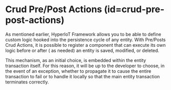# Crud Pre/Post Actions (id=crud-pre-post-actions)
As mentioned earlier, HyperIoT Framework allows you to be able to define custom logic hooked into the persistence cycle of any entity. 
With Pre/Posts Crud Actions, it is possible to register a component that can execute its own logic before or after ( as needed) an entity is saved, modified, or deleted.

This mechanism, as an initial choice, is embedded within the entity transaction itself. 
For this reason, it will be up to the developer to choose, in the event of an exception, whether to propagate it to cause the entire transaction to fail or to handle it locally so that the main entity transaction terminates correctly.